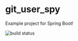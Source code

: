# git_user_spy

Example project for Spring Boot!

![build status](https://api.travis-ci.org/fcpgris/git_user_spy.svg?branch=master)
